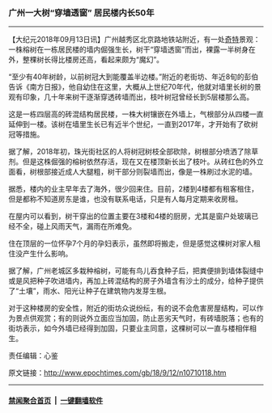 ### 广州一大树“穿墙透窗” 居民楼内长50年
------------------------

<p>【大纪元2018年09月13日讯】广州越秀区北京路地铁站附近，有一处<a href="http://www.epochtimes.com/gb/tag/%E5%A5%87%E7%89%B9.html">奇特</a>景观：一株榕树在一栋居民楼的墙内倔强生长，树干“穿墙透窗”而出，裸露一半树身在外，整棵树长得比楼房还高，看起来颇为“魔幻”。</p>
<p>“至少有40年树龄，以前树冠大到能覆盖半边楼。”附近的老街坊、年近8旬的彭伯告诉《南方日报》，他自幼住在这里，大概从上世纪70年代，他就对墙里长树的景观有印象，几十年来树干逐渐穿透砖墙而出，枝叶树冠曾经长到5层楼那么高。</p>
<p>这是一栋四层高的砖混结构居民楼，一株大树镶嵌在外墙上，气根部分从四楼一直延伸到一楼。该树在墙里生长已有近半个世纪，一直到2017年，才开始有了砍树冠等措施。</p>
<p>据了解，2018年初，珠光街社区的人将树冠树枝全部砍除，树根部分喷洒了除草剂。但是这株倔强的榕树依然存活，现在又在楼顶新长出了枝叶。从砖红色的外立面看，树根部接近成人大腿粗，树干部分则裂墙而出，像是一株刷过水泥的墙。</p>
<p>据悉，楼内的业主早年去了海外，很少回来住。目前，2楼到4楼都有租客租住，但是都称不知道房东是谁，也没有联系电话，只是有人每月定期来收房租。</p>
<p>在屋内可以看到，树干穿出的位置主要在3楼和4楼的厨房，尤其是窗户处玻璃已经不全，碰上风雨天气，漏雨在所难免。</p>
<p>住在顶层的一位怀孕7个月的孕妇表示，虽然即将搬走，但是感觉这棵树对家人租住没产生什么影响。</p>
<p>据了解，广州老城区多栽种榕树，可能有鸟儿吞食种子后，把粪便排到墙体裂缝中或是风把种子吹进墙内，再加上砖混结构的房子外墙含有沙土的成分，给种子提供了“土壤”，雨水、阳光让种子在建筑物内发芽生根。</p>
<p>对于这种楼房的安全性，附近的街坊众说纷纭，有的说不会危害房屋结构，可以作为景点供观赏；有的则说外立面应当加固，防止恶劣天气时，有砖墙脱落；也有的街坊表示，如今外墙已经得到加固，只要业主同意，这棵树可以一直与楼相伴相生。</p>
<p>责任编辑：心鉴</p>

原文链接：http://www.epochtimes.com/gb/18/9/12/n10710118.htm


------------------------
#### [禁闻聚合首页](https://github.com/gfw-breaker/banned-news/blob/master/README.md) &nbsp;|&nbsp;  [一键翻墙软件](https://github.com/gfw-breaker/nogfw/blob/master/README.md)
